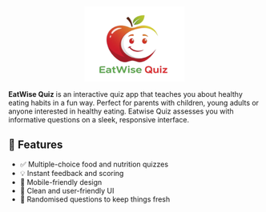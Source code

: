 <p align="center">
  <img src="EatWise Quiz.png" alt="EatWise Quiz Logo" width="200" height="150"/>  
</p>

**EatWise Quiz** is an interactive quiz app that teaches you about healthy eating habits in a fun way.
Perfect for parents with children, young adults or anyone interested in healthy eating.
Eatwise Quiz assesses you with informative questions on a sleek, responsive interface.

## 🚀 Features

- ✅ Multiple-choice food and nutrition quizzes
- 💡 Instant feedback and scoring
- 📱 Mobile-friendly design
- 🎨 Clean and user-friendly UI
- 🔄 Randomised questions to keep things fresh
